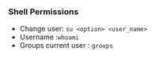 ### Shell Permissions
- Change user: `su <option> <user_name>`
- Username :`whoami`
- Groups current user : `groups`
